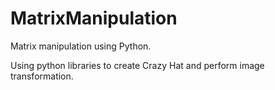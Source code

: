 # MatrixManipulation

 Matrix manipulation using Python.
 
 Using python libraries to create Crazy Hat and perform image transformation.
